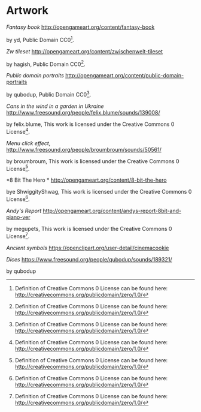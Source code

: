 Artwork
=======

*Fantasy book* http://opengameart.org/content/fantasy-book

by yd, Public Domain CC0[^cc0].

*Zw tileset* http://opengameart.org/content/zwischenwelt-tileset

by hagish, Public Domain CC0[^cc0].

*Public domain portraits* http://opengameart.org/content/public-domain-portraits

by qubodup, Public Domain CC0[^cc0].

*Cans in the wind in a garden in Ukraine* http://www.freesound.org/people/felix.blume/sounds/139008/

by felix.blume, This work is licensed under the Creative Commons 0 License[^cc0].

*Menu click effect*, http://www.freesound.org/people/broumbroum/sounds/50561/

by broumbroum,  This work is licensed under the Creative Commons 0 License[^cc0].

[^cc0]:Definition of Creative Commons 0 License can be found here: http://creativecommons.org/publicdomain/zero/1.0/

*8 Bit The Hero * http://opengameart.org/content/8-bit-the-hero

bye ShwiggityShwag, This work is licensed under the Creative Commons 0 License[^cc0].

*Andy's Report* http://opengameart.org/content/andys-report-8bit-and-piano-ver

by megupets, This work is licensed under the Creative Commons 0 License[^cc0].

*Ancient symbols* https://openclipart.org/user-detail/cinemacookie

*Dices* https://www.freesound.org/people/qubodup/sounds/189321/

by qubodup
